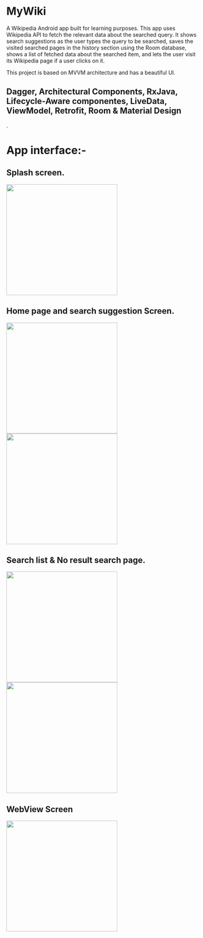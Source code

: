 # MyWiki
A Wikipedia Android app built for learning purposes. 
This app uses Wikipedia API to fetch the relevant data about the searched query. It shows search suggestions as the user types the query to be searched, saves the visited searched pages in the history section using the Room database, shows a list of fetched data about the searched item, and lets the user visit its Wikipedia page if a user clicks on it.

This project is based on MVVM architecture and has a beautiful UI.

## Dagger, Architectural Components,  RxJava, Lifecycle-Aware componentes, LiveData, ViewModel, Retrofit, Room & Material Design
.


# App interface:-

## Splash screen.

<img src="https://user-images.githubusercontent.com/39986507/118423551-dce82e80-b6e2-11eb-9cf8-39afa85e9266.png" width="290">

## Home page and search suggestion Screen.

<img src="https://user-images.githubusercontent.com/39986507/118641939-6178a100-b7f8-11eb-90d1-70e31b669e3f.png" width="290">   <img src="https://user-images.githubusercontent.com/39986507/118423550-dc4f9800-b6e2-11eb-9f2c-4db487ddbd58.png" width="290">


## Search list & No result search page.
<img src="https://user-images.githubusercontent.com/39986507/118423544-d659b700-b6e2-11eb-91e9-de890735f26f.png" width="290">    <img src="https://user-images.githubusercontent.com/39986507/118641933-60477400-b7f8-11eb-8604-2a830b50be7a.png" width="290">                           

## WebView Screen

<img src="https://user-images.githubusercontent.com/39986507/118423545-d6f24d80-b6e2-11eb-82ac-9898b221d887.png" width="290">
